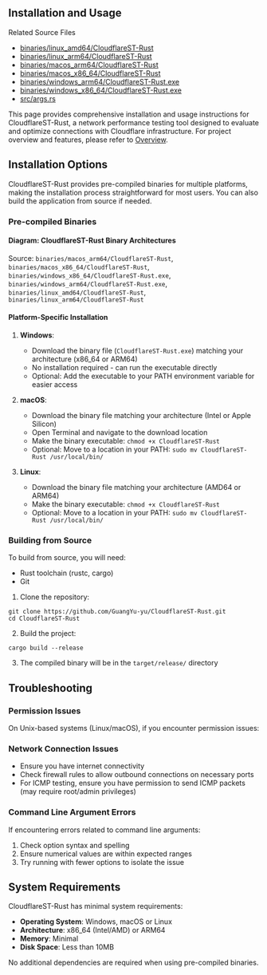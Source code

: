 ## Installation and Usage

Related Source Files

+   [binaries/linux_amd64/CloudflareST-Rust](https://github.com/GuangYu-yu/CloudflareST-Rust/blob/57de4236/binaries/linux_amd64/CloudflareST-Rust)
+   [binaries/linux_arm64/CloudflareST-Rust](https://github.com/GuangYu-yu/CloudflareST-Rust/blob/57de4236/binaries/linux_arm64/CloudflareST-Rust)
+   [binaries/macos_arm64/CloudflareST-Rust](https://github.com/GuangYu-yu/CloudflareST-Rust/blob/57de4236/binaries/macos_arm64/CloudflareST-Rust)
+   [binaries/macos_x86_64/CloudflareST-Rust](https://github.com/GuangYu-yu/CloudflareST-Rust/blob/57de4236/binaries/macos_x86_64/CloudflareST-Rust)
+   [binaries/windows_arm64/CloudflareST-Rust.exe](https://github.com/GuangYu-yu/CloudflareST-Rust/blob/57de4236/binaries/windows_arm64/CloudflareST-Rust.exe)
+   [binaries/windows_x86_64/CloudflareST-Rust.exe](https://github.com/GuangYu-yu/CloudflareST-Rust/blob/57de4236/binaries/windows_x86_64/CloudflareST-Rust.exe)
+   [src/args.rs](https://github.com/GuangYu-yu/CloudflareST-Rust/blob/57de4236/src/args.rs)

This page provides comprehensive installation and usage instructions for CloudflareST-Rust, a network performance testing tool designed to evaluate and optimize connections with Cloudflare infrastructure. For project overview and features, please refer to [Overview](https://deepwiki.com/GuangYu-yu/CloudflareST-Rust/1-overview).

## Installation Options

CloudflareST-Rust provides pre-compiled binaries for multiple platforms, making the installation process straightforward for most users. You can also build the application from source if needed.

### Pre-compiled Binaries

#### Diagram: CloudflareST-Rust Binary Architectures

Source: `binaries/macos_arm64/CloudflareST-Rust`, `binaries/macos_x86_64/CloudflareST-Rust`, `binaries/windows_x86_64/CloudflareST-Rust.exe`, `binaries/windows_arm64/CloudflareST-Rust.exe`, `binaries/linux_amd64/CloudflareST-Rust`, `binaries/linux_arm64/CloudflareST-Rust`

#### Platform-Specific Installation

1.  **Windows**:
    
    +   Download the binary file (`CloudflareST-Rust.exe`) matching your architecture (x86_64 or ARM64)
    +   No installation required - can run the executable directly
    +   Optional: Add the executable to your PATH environment variable for easier access
2.  **macOS**:
    
    +   Download the binary file matching your architecture (Intel or Apple Silicon)
    +   Open Terminal and navigate to the download location
    +   Make the binary executable: `chmod +x CloudflareST-Rust`
    +   Optional: Move to a location in your PATH: `sudo mv CloudflareST-Rust /usr/local/bin/`
3.  **Linux**:
    
    +   Download the binary file matching your architecture (AMD64 or ARM64)
    +   Make the binary executable: `chmod +x CloudflareST-Rust`
    +   Optional: Move to a location in your PATH: `sudo mv CloudflareST-Rust /usr/local/bin/`

### Building from Source

To build from source, you will need:

+   Rust toolchain (rustc, cargo)
+   Git

1.  Clone the repository:

```
git clone https://github.com/GuangYu-yu/CloudflareST-Rust.git
cd CloudflareST-Rust
```
    
2.  Build the project:

```
cargo build --release
```
  
3.  The compiled binary will be in the `target/release/` directory
    

## Troubleshooting

### Permission Issues

On Unix-based systems (Linux/macOS), if you encounter permission issues:

### Network Connection Issues

+   Ensure you have internet connectivity
+   Check firewall rules to allow outbound connections on necessary ports
+   For ICMP testing, ensure you have permission to send ICMP packets (may require root/admin privileges)

### Command Line Argument Errors

If encountering errors related to command line arguments:

1.  Check option syntax and spelling
2.  Ensure numerical values are within expected ranges
3.  Try running with fewer options to isolate the issue

## System Requirements

CloudflareST-Rust has minimal system requirements:

+   **Operating System**: Windows, macOS or Linux
+   **Architecture**: x86_64 (Intel/AMD) or ARM64
+   **Memory**: Minimal
+   **Disk Space**: Less than 10MB

No additional dependencies are required when using pre-compiled binaries.
